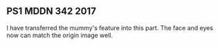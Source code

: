 ## PS1 MDDN 342 2017


I have transferred the mummy's feature into this part. The face and eyes now can match the origin image well.